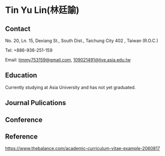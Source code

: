 # Tin Yu Lin(林廷諭)

## Contact
No. 20, Ln. 15, Dexiang St., South Dist., Taichung City 402 , Taiwan (R.O.C.)

Tel: +886-936-251-159

Email: timmy753159@gmail.com,
       109021491@live.asia.edu.tw

## Education
Currently studying at Asia University and has not yet graduated.

## Journal Pulications

## Conference

## Reference
https://www.thebalance.com/academic-curriculum-vitae-example-2060817
